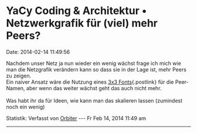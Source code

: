 YaCy Coding & Architektur • Netzwerkgrafik für (viel) mehr Peers?
=================================================================

Date: 2014-02-14 11:49:56

Nachdem unser Netz ja nun wieder ein wenig wächst frage ich mich wie man
die Netzgrafik verändern kann so dass sie in der Lage ist, mehr Peers zu
zeigen.\
Ein naiver Ansatz wäre die Nutzung eines [3x3
Fonts](http://en.wikipedia.org/wiki/3x3){.postlink} für die Peer-Namen,
aber wenn das weiter wächst geht das auch nicht mehr.\
\
Was habt ihr da für Ideen, wie kann man das skalieren lassen (zumindest
noch ein wenig)

Statistik: Verfasst von
[Orbiter](http://forum.yacy-websuche.de/memberlist.php?mode=viewprofile&u=2)
--- Fr Feb 14, 2014 11:49 am

------------------------------------------------------------------------

